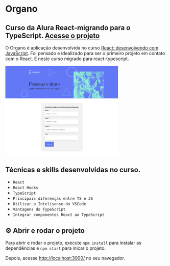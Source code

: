 # Organo

## Curso da Alura React-migrando para o TypeScript. <a href='https://react-migrando-ts.vercel.app/' target='_blank'>Acesse o projeto</a>

O Organo é aplicação desenvolvida no curso <a href="https://cursos.alura.com.br/course/react-desenvolvendo-javascript" target="_blank">React: desenvolvendo com JavaScript</a>. 
Foi pensado e idealizado para ser o primeiro projeto em contato com o React.  E neste curso migrado para react-typescript.

<a href='https://react-migrando-ts.vercel.app/' target='_blank'><img src="screencapture.png#vitrinedev" alt="Imagem do Organo" width="70%"></a>


## Técnicas e skills desenvolvidas no curso.

- `React`
- `React Hooks`
- `TypeScript`
- `Principais diferenças entre TS e JS`
- `Utilizar o Intelisense do VSCode`
- `Vantagens do TypeScript`
- `Integrar componentes React ao TypeScript`

## ⚙️ Abrir e rodar o projeto

Para abrir e rodar o projeto, execute `npm install` para instalar as dependências e `npm start` para inicar o projeto.

Depois, acesse <a href="http://localhost:3000/">http://localhost:3000/</a> no seu navegador.

